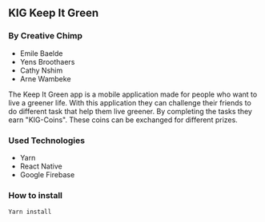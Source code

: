 ## KIG Keep It Green
### By Creative Chimp
* Emile Baelde
* Yens Broothaers
* Cathy Nshim
* Arne Wambeke

The Keep It Green app is a mobile application made for people who want to live a greener life. With this application they can challenge their friends to do different task that help them live greener. By completing the tasks they earn "KIG-Coins". These coins can be exchanged for different prizes.

### Used Technologies
* Yarn
* React Native
* Google Firebase

### How to install
```Yarn 
Yarn install
```